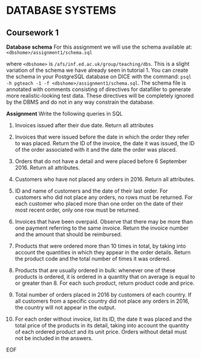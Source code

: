 # DATABASE SYSTEMS
## Coursework 1

**Database schema** For this assignment we will use the schema available at:
            `<dbshome>/assignment1/schema.sql` 

where `<dbshome>` is `/afs/inf.ed.ac.uk/group/teaching/dbs`. This is a slight variation of the schema we have already seen in tutorial 1. You can create the schema in your PostgreSQL database on DICE with the command: `psql -h pgteach -1 -f <dbshome>/assignment1/schema.sql`. The schema file is annotated
with comments consisting of directives for datafiller to generate more realistic-looking test data. These directives will be completely ignored by the DBMS and do not in any way constrain the database.

**Assignment** Write the following queries in SQL
1. Invoices issued after their due date. Return all attributes

2. Invoices that were issued before the date in which the order they refer to was placed. Return the ID of the invoice, the date it was issued, the ID of the order associated with it and the date the order was placed.

3. Orders that do not have a detail and were placed before 6 September 2016. Return all attributes.

4. Customers who have not placed any orders in 2016. Return all attributes.

5. ID and name of customers and the date of their last order. For customers who did not place any orders, no rows must be returned. For each customer who placed more than one order on the date of their most recent order, only one row must be returned.

6. Invoices that have been overpaid. Observe that there may be more than one payment referring to the same invoice. Return the invoice number and the amount that should be reimbursed.

7. Products that were ordered more than 10 times in total, by taking into account the quantities in which they appear in the order details. Return the product code and the total number of times it was ordered.

8. Products that are usually ordered in bulk: whenever one of these products is ordered, it is ordered in a quantity that on average is equal to or greater than 8. For each such product, return product code and price.

9. Total number of orders placed in 2016 by customers of each country. If all customers from a specific country did not place any orders in 2016, the country will not appear in the output.

11. For each order without invoice, list its ID, the date it was placed and the total price of the products in its detail, taking into account the quantity of each ordered product and its unit price. Orders without detail must not be included in the answers.

EOF
